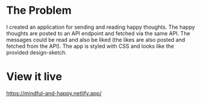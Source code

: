 # The Problem

I created an application for sending and reading happy thoughts. The happy thoughts are posted to an API endpoint and fetched via the same API. The messages could be read and also be liked (the likes are also posted and fetched from the API). The app is styled with CSS and looks like the provided design-sketch.

# View it live

https://mindful-and-happy.netlify.app/
